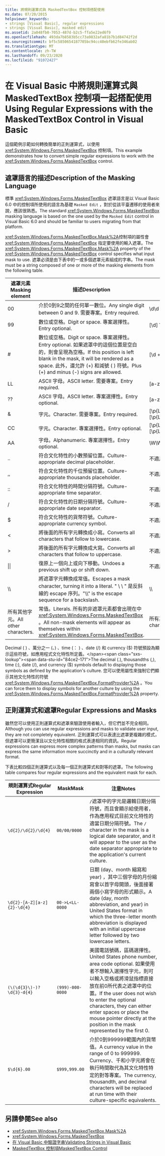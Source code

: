 ```yaml
---
title: 將規則運算式與 MaskedTextBox 控制項搭配使用
ms.date: 07/20/2015
helpviewer_keywords:
- strings [Visual Basic], regular expressions
- strings [Visual Basic], masked edit
ms.assetid: 2a048fb0-7053-487d-b2c5-ffa5e22ed6f9
ms.openlocfilehash: 493da7b8583b5cc73a9832afa81b7b1d84742f2d
ms.sourcegitcommit: bf5c5850654187705bc94cc40ebfb62fe346ab02
ms.translationtype: MT
ms.contentlocale: zh-TW
ms.lasthandoff: 09/23/2020
ms.locfileid: "91072427"
---
```

# <a name="using-regular-expressions-with-the-maskedtextbox-control-in-visual-basic"></a><span data-ttu-id="84ce2-102">在 Visual Basic 中將規則運算式與 MaskedTextBox 控制項一起搭配使用</span><span class="sxs-lookup"><span data-stu-id="84ce2-102">Using Regular Expressions with the MaskedTextBox Control in Visual Basic</span></span>

<span data-ttu-id="84ce2-103">這個範例示範如何轉換簡單的正則運算式，以使用 <xref:System.Windows.Forms.MaskedTextBox> 控制項。</span><span class="sxs-lookup"><span data-stu-id="84ce2-103">This example demonstrates how to convert simple regular expressions to work with the <xref:System.Windows.Forms.MaskedTextBox> control.</span></span>  
  
## <a name="description-of-the-masking-language"></a><span data-ttu-id="84ce2-104">遮罩語言的描述</span><span class="sxs-lookup"><span data-stu-id="84ce2-104">Description of the Masking Language</span></span>  

 <span data-ttu-id="84ce2-105">標準 <xref:System.Windows.Forms.MaskedTextBox> 遮罩語言是以 Visual Basic 6.0 中的控制項所使用的語言為基礎 `Masked Edit` ，對於從該平臺遷移的使用者來說，應該很熟悉。</span><span class="sxs-lookup"><span data-stu-id="84ce2-105">The standard <xref:System.Windows.Forms.MaskedTextBox> masking language is based on the one used by the `Masked Edit` control in Visual Basic 6.0 and should be familiar to users migrating from that platform.</span></span>  
  
 <span data-ttu-id="84ce2-106"><xref:System.Windows.Forms.MaskedTextBox.Mask%2A>控制項的屬性會 <xref:System.Windows.Forms.MaskedTextBox> 指定要使用的輸入遮罩。</span><span class="sxs-lookup"><span data-stu-id="84ce2-106">The <xref:System.Windows.Forms.MaskedTextBox.Mask%2A> property of the <xref:System.Windows.Forms.MaskedTextBox> control specifies what input mask to use.</span></span> <span data-ttu-id="84ce2-107">遮罩必須是由下表中的一或多個遮罩元素組成的字串。</span><span class="sxs-lookup"><span data-stu-id="84ce2-107">The mask must be a string composed of one or more of the masking elements from the following table.</span></span>  
  
|<span data-ttu-id="84ce2-108">遮罩元素</span><span class="sxs-lookup"><span data-stu-id="84ce2-108">Masking element</span></span>|<span data-ttu-id="84ce2-109">描述</span><span class="sxs-lookup"><span data-stu-id="84ce2-109">Description</span></span>|<span data-ttu-id="84ce2-110">正則運算式元素</span><span class="sxs-lookup"><span data-stu-id="84ce2-110">Regular expression element</span></span>|  
|---------------------|-----------------|--------------------------------|  
|<span data-ttu-id="84ce2-111">0</span><span class="sxs-lookup"><span data-stu-id="84ce2-111">0</span></span>|<span data-ttu-id="84ce2-112">介於0到9之間的任何單一數位。</span><span class="sxs-lookup"><span data-stu-id="84ce2-112">Any single digit between 0 and 9.</span></span> <span data-ttu-id="84ce2-113">需要專案。</span><span class="sxs-lookup"><span data-stu-id="84ce2-113">Entry required.</span></span>|<span data-ttu-id="84ce2-114">\d</span><span class="sxs-lookup"><span data-stu-id="84ce2-114">\d</span></span>|  
|<span data-ttu-id="84ce2-115">9</span><span class="sxs-lookup"><span data-stu-id="84ce2-115">9</span></span>|<span data-ttu-id="84ce2-116">數位或空格。</span><span class="sxs-lookup"><span data-stu-id="84ce2-116">Digit or space.</span></span> <span data-ttu-id="84ce2-117">專案選擇性。</span><span class="sxs-lookup"><span data-stu-id="84ce2-117">Entry optional.</span></span>|<span data-ttu-id="84ce2-118">[\d]？</span><span class="sxs-lookup"><span data-stu-id="84ce2-118">[ \d]?</span></span>|  
|#|<span data-ttu-id="84ce2-119">數位或空格。</span><span class="sxs-lookup"><span data-stu-id="84ce2-119">Digit or space.</span></span> <span data-ttu-id="84ce2-120">專案選擇性。</span><span class="sxs-lookup"><span data-stu-id="84ce2-120">Entry optional.</span></span> <span data-ttu-id="84ce2-121">如果遮罩中的這個位置是空白的，則會呈現為空格。</span><span class="sxs-lookup"><span data-stu-id="84ce2-121">If this position is left blank in the mask, it will be rendered as a space.</span></span> <span data-ttu-id="84ce2-122">此外，還允許 (+) 和減號 ( ) 符號。</span><span class="sxs-lookup"><span data-stu-id="84ce2-122">Plus (+) and minus (-) signs are allowed.</span></span>|<span data-ttu-id="84ce2-123">[\d +-]？</span><span class="sxs-lookup"><span data-stu-id="84ce2-123">[ \d+-]?</span></span>|  
|<span data-ttu-id="84ce2-124">L</span><span class="sxs-lookup"><span data-stu-id="84ce2-124">L</span></span>|<span data-ttu-id="84ce2-125">ASCII 字母。</span><span class="sxs-lookup"><span data-stu-id="84ce2-125">ASCII letter.</span></span> <span data-ttu-id="84ce2-126">需要專案。</span><span class="sxs-lookup"><span data-stu-id="84ce2-126">Entry required.</span></span>|<span data-ttu-id="84ce2-127">[a-zA-Z]</span><span class="sxs-lookup"><span data-stu-id="84ce2-127">[a-zA-Z]</span></span>|  
|<span data-ttu-id="84ce2-128">?</span><span class="sxs-lookup"><span data-stu-id="84ce2-128">?</span></span>|<span data-ttu-id="84ce2-129">ASCII 字母。</span><span class="sxs-lookup"><span data-stu-id="84ce2-129">ASCII letter.</span></span> <span data-ttu-id="84ce2-130">專案選擇性。</span><span class="sxs-lookup"><span data-stu-id="84ce2-130">Entry optional.</span></span>|<span data-ttu-id="84ce2-131">[a-z]？</span><span class="sxs-lookup"><span data-stu-id="84ce2-131">[a-zA-Z]?</span></span>|  
|&|<span data-ttu-id="84ce2-132">字元。</span><span class="sxs-lookup"><span data-stu-id="84ce2-132">Character.</span></span> <span data-ttu-id="84ce2-133">需要專案。</span><span class="sxs-lookup"><span data-stu-id="84ce2-133">Entry required.</span></span>|<span data-ttu-id="84ce2-134">[\p{Ll}\p{Lu}\p{Lt}\p{Lm}\p{Lo}]</span><span class="sxs-lookup"><span data-stu-id="84ce2-134">[\p{Ll}\p{Lu}\p{Lt}\p{Lm}\p{Lo}]</span></span>|  
|<span data-ttu-id="84ce2-135">C</span><span class="sxs-lookup"><span data-stu-id="84ce2-135">C</span></span>|<span data-ttu-id="84ce2-136">字元。</span><span class="sxs-lookup"><span data-stu-id="84ce2-136">Character.</span></span> <span data-ttu-id="84ce2-137">專案選擇性。</span><span class="sxs-lookup"><span data-stu-id="84ce2-137">Entry optional.</span></span>|<span data-ttu-id="84ce2-138">[\p{Ll}\p{Lu}\p{Lt}\p{Lm}\p{Lo}]?</span><span class="sxs-lookup"><span data-stu-id="84ce2-138">[\p{Ll}\p{Lu}\p{Lt}\p{Lm}\p{Lo}]?</span></span>|  
|<span data-ttu-id="84ce2-139">A</span><span class="sxs-lookup"><span data-stu-id="84ce2-139">A</span></span>|<span data-ttu-id="84ce2-140">字母。</span><span class="sxs-lookup"><span data-stu-id="84ce2-140">Alphanumeric.</span></span> <span data-ttu-id="84ce2-141">專案選擇性。</span><span class="sxs-lookup"><span data-stu-id="84ce2-141">Entry optional.</span></span>|<span data-ttu-id="84ce2-142">\W</span><span class="sxs-lookup"><span data-stu-id="84ce2-142">\W</span></span>|  
|<span data-ttu-id="84ce2-143">.</span><span class="sxs-lookup"><span data-stu-id="84ce2-143">.</span></span>|<span data-ttu-id="84ce2-144">符合文化特性的小數預留位置。</span><span class="sxs-lookup"><span data-stu-id="84ce2-144">Culture-appropriate decimal placeholder.</span></span>|<span data-ttu-id="84ce2-145">不適用。</span><span class="sxs-lookup"><span data-stu-id="84ce2-145">Not available.</span></span>|  
|<span data-ttu-id="84ce2-146">,</span><span class="sxs-lookup"><span data-stu-id="84ce2-146">,</span></span>|<span data-ttu-id="84ce2-147">符合文化特性的千位預留位置。</span><span class="sxs-lookup"><span data-stu-id="84ce2-147">Culture-appropriate thousands placeholder.</span></span>|<span data-ttu-id="84ce2-148">不適用。</span><span class="sxs-lookup"><span data-stu-id="84ce2-148">Not available.</span></span>|  
|<span data-ttu-id="84ce2-149">:</span><span class="sxs-lookup"><span data-stu-id="84ce2-149">:</span></span>|<span data-ttu-id="84ce2-150">符合文化特性的時間分隔符號。</span><span class="sxs-lookup"><span data-stu-id="84ce2-150">Culture-appropriate time separator.</span></span>|<span data-ttu-id="84ce2-151">不適用。</span><span class="sxs-lookup"><span data-stu-id="84ce2-151">Not available.</span></span>|  
|/|<span data-ttu-id="84ce2-152">符合文化特性的日期分隔符號。</span><span class="sxs-lookup"><span data-stu-id="84ce2-152">Culture-appropriate date separator.</span></span>|<span data-ttu-id="84ce2-153">不適用。</span><span class="sxs-lookup"><span data-stu-id="84ce2-153">Not available.</span></span>|  
|$|<span data-ttu-id="84ce2-154">符合文化特性的貨幣符號。</span><span class="sxs-lookup"><span data-stu-id="84ce2-154">Culture-appropriate currency symbol.</span></span>|<span data-ttu-id="84ce2-155">不適用。</span><span class="sxs-lookup"><span data-stu-id="84ce2-155">Not available.</span></span>|  
|\<|<span data-ttu-id="84ce2-156">將後面的所有字元轉換成小寫。</span><span class="sxs-lookup"><span data-stu-id="84ce2-156">Converts all characters that follow to lowercase.</span></span>|<span data-ttu-id="84ce2-157">不適用。</span><span class="sxs-lookup"><span data-stu-id="84ce2-157">Not available.</span></span>|  
|>|<span data-ttu-id="84ce2-158">將後面的所有字元轉換成大寫。</span><span class="sxs-lookup"><span data-stu-id="84ce2-158">Converts all characters that follow to uppercase.</span></span>|<span data-ttu-id="84ce2-159">不適用。</span><span class="sxs-lookup"><span data-stu-id="84ce2-159">Not available.</span></span>|  
|<span data-ttu-id="84ce2-160">&#124;</span><span class="sxs-lookup"><span data-stu-id="84ce2-160">&#124;</span></span>|<span data-ttu-id="84ce2-161">復原上一個向上或向下移動。</span><span class="sxs-lookup"><span data-stu-id="84ce2-161">Undoes a previous shift up or shift down.</span></span>|<span data-ttu-id="84ce2-162">不適用。</span><span class="sxs-lookup"><span data-stu-id="84ce2-162">Not available.</span></span>|  
|<span data-ttu-id="84ce2-163">&#92;</span><span class="sxs-lookup"><span data-stu-id="84ce2-163">&#92;</span></span>|<span data-ttu-id="84ce2-164">將遮罩字元轉換成常值。</span><span class="sxs-lookup"><span data-stu-id="84ce2-164">Escapes a mask character, turning it into a literal.</span></span> <span data-ttu-id="84ce2-165">" \\ \\ " 是反斜線的 escape 序列。</span><span class="sxs-lookup"><span data-stu-id="84ce2-165">"\\\\" is the escape sequence for a backslash.</span></span>|<span data-ttu-id="84ce2-166">&#92;</span><span class="sxs-lookup"><span data-stu-id="84ce2-166">&#92;</span></span>|  
|<span data-ttu-id="84ce2-167">所有其他字元。</span><span class="sxs-lookup"><span data-stu-id="84ce2-167">All other characters.</span></span>|<span data-ttu-id="84ce2-168">常值。</span><span class="sxs-lookup"><span data-stu-id="84ce2-168">Literals.</span></span> <span data-ttu-id="84ce2-169">所有的非遮罩元素都會出現在中 <xref:System.Windows.Forms.MaskedTextBox> 。</span><span class="sxs-lookup"><span data-stu-id="84ce2-169">All non-mask elements will appear as themselves within <xref:System.Windows.Forms.MaskedTextBox>.</span></span>|<span data-ttu-id="84ce2-170">所有其他字元。</span><span class="sxs-lookup"><span data-stu-id="84ce2-170">All other characters.</span></span>|  
  
 <span data-ttu-id="84ce2-171">Decimal ( ) 、萬分之一 (、) 、time (： ) 、date (/) 和 currency ($) 符號預設為顯示這些符號，如應用程式文化特性所定義。</span><span class="sxs-lookup"><span data-stu-id="84ce2-171">The decimal (.), thousandths (,), time (:), date (/), and currency ($) symbols default to displaying those symbols as defined by the application's culture.</span></span> <span data-ttu-id="84ce2-172">您可以使用屬性來強制它們顯示其他文化特性的符號 <xref:System.Windows.Forms.MaskedTextBox.FormatProvider%2A> 。</span><span class="sxs-lookup"><span data-stu-id="84ce2-172">You can force them to display symbols for another culture by using the <xref:System.Windows.Forms.MaskedTextBox.FormatProvider%2A> property.</span></span>  
  
## <a name="regular-expressions-and-masks"></a><span data-ttu-id="84ce2-173">正則運算式和遮罩</span><span class="sxs-lookup"><span data-stu-id="84ce2-173">Regular Expressions and Masks</span></span>  

 <span data-ttu-id="84ce2-174">雖然您可以使用正則運算式和遮罩來驗證使用者輸入，但它們並不完全相同。</span><span class="sxs-lookup"><span data-stu-id="84ce2-174">Although you can use regular expressions and masks to validate user input, they are not completely equivalent.</span></span> <span data-ttu-id="84ce2-175">正則運算式可以表達比遮罩更複雜的模式，但遮罩可以更簡潔且以文化特性相關的格式表達相同的資訊。</span><span class="sxs-lookup"><span data-stu-id="84ce2-175">Regular expressions can express more complex patterns than masks, but masks can express the same information more succinctly and in a culturally relevant format.</span></span>  
  
 <span data-ttu-id="84ce2-176">下表比較四個正則運算式以及每一個正則運算式和對等的遮罩。</span><span class="sxs-lookup"><span data-stu-id="84ce2-176">The following table compares four regular expressions and the equivalent mask for each.</span></span>  
  
|<span data-ttu-id="84ce2-177">規則運算式</span><span class="sxs-lookup"><span data-stu-id="84ce2-177">Regular Expression</span></span>|<span data-ttu-id="84ce2-178">Mask</span><span class="sxs-lookup"><span data-stu-id="84ce2-178">Mask</span></span>|<span data-ttu-id="84ce2-179">注意</span><span class="sxs-lookup"><span data-stu-id="84ce2-179">Notes</span></span>|  
|------------------------|----------|-----------|  
|`\d{2}/\d{2}/\d{4}`|`00/00/0000`|<span data-ttu-id="84ce2-180">`/`遮罩中的字元是邏輯日期分隔符號，而且會顯示給使用者，作為應用程式目前文化特性的適當日期分隔符號。</span><span class="sxs-lookup"><span data-stu-id="84ce2-180">The `/` character in the mask is a logical date separator, and it will appear to the user as the date separator appropriate to the application's current culture.</span></span>|  
|`\d{2}-[A-Z][a-z]{2}-\d{4}`|`00->L<LL-0000`|<span data-ttu-id="84ce2-181">日期 (day、month 縮寫和 year) ，其中三個字母的月份縮寫會以首字母開頭，後面接著兩個小寫字母的形式顯示。</span><span class="sxs-lookup"><span data-stu-id="84ce2-181">A date (day, month abbreviation, and year) in United States format in which the three-letter month abbreviation is displayed with an initial uppercase letter followed by two lowercase letters.</span></span>|  
|`(\(\d{3}\)-)?\d{3}-d{4}`|`(999)-000-0000`|<span data-ttu-id="84ce2-182">美國電話號碼，區碼選擇性。</span><span class="sxs-lookup"><span data-stu-id="84ce2-182">United States phone number, area code optional.</span></span> <span data-ttu-id="84ce2-183">如果使用者不想輸入選擇性字元，則可以輸入空格或將滑鼠指標直接放在前0所代表之遮罩中的位置。</span><span class="sxs-lookup"><span data-stu-id="84ce2-183">If the user does not wish to enter the optional characters, they can either enter spaces or place the mouse pointer directly at the position in the mask represented by the first 0.</span></span>|  
|`$\d{6}.00`|`$999,999.00`|<span data-ttu-id="84ce2-184">介於0到999999範圍內的貨幣值。</span><span class="sxs-lookup"><span data-stu-id="84ce2-184">A currency value in the range of 0 to 999999.</span></span> <span data-ttu-id="84ce2-185">Currency、千和小字元將會在執行時間取代為其文化特性特定的對等專案。</span><span class="sxs-lookup"><span data-stu-id="84ce2-185">The currency, thousandth, and decimal characters will be replaced at run time with their culture-specific equivalents.</span></span>|  
  
## <a name="see-also"></a><span data-ttu-id="84ce2-186">另請參閱</span><span class="sxs-lookup"><span data-stu-id="84ce2-186">See also</span></span>

- <xref:System.Windows.Forms.MaskedTextBox.Mask%2A>
- <xref:System.Windows.Forms.MaskedTextBox>
- [<span data-ttu-id="84ce2-187">在 Visual Basic 中驗證字串</span><span class="sxs-lookup"><span data-stu-id="84ce2-187">Validating Strings in Visual Basic</span></span>](validating-strings.md)
- [<span data-ttu-id="84ce2-188">MaskedTextBox 控制項</span><span class="sxs-lookup"><span data-stu-id="84ce2-188">MaskedTextBox Control</span></span>](/dotnet/desktop/winforms/controls/maskedtextbox-control-windows-forms)
